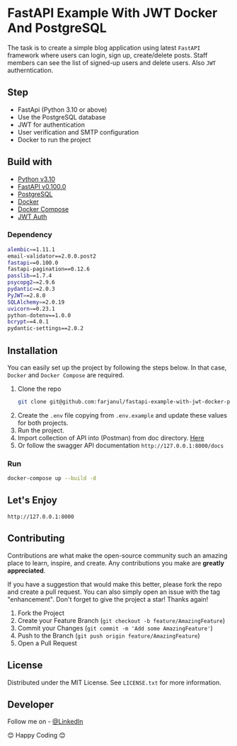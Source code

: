 # FastAPI Example With JWT Docker And PostgreSQL

The task is to create a simple blog application using latest `FastAPI` framework where users can login, sign up, create/delete posts. Staff members can see the list of signed-up users and delete users. Also `JWT` autherntication. 

## Step
- FastApi (Python 3.10 or above)
- Use the PostgreSQL database
- JWT for authentication
- User verification and SMTP configuration
- Docker to run the project

## Build with
* [Python v3.10](https://www.python.org/)
* [FastAPI v0.100.0](https://fastapi.tiangolo.com)
* [PostgreSQL](https://www.postgresql.org/)
* [Docker](https://www.docker.com/)
* [Docker Compose](https://docs.docker.com/compose/)
* [JWT Auth](https://jwt.io/)

### Dependency
```sh
alembic==1.11.1
email-validator==2.0.0.post2
fastapi==0.100.0
fastapi-pagination==0.12.6
passlib==1.7.4
psycopg2==2.9.6
pydantic==2.0.3
PyJWT==2.8.0
SQLAlchemy==2.0.19
uvicorn==0.23.1
python-dotenv==1.0.0
bcrypt==4.0.1
pydantic-settings==2.0.2
```

## Installation

You can easily set up the project by following the steps below. In that case, `Docker` and `Docker Compose` are required.

1. Clone the repo
   ```sh
   git clone git@github.com:farjanul/fastapi-example-with-jwt-docker-postgresql.git
   ```   
2. Create the `.env` file copying from `.env.example` and update these values for both projects.
3. Run the project.
4. Import collection of API into (Postman) from doc directory. [Here](https://github.com/farjanul/fastapi-example-with-jwt-docker-postgresql/blob/master/doc/FastAPI%20Demo.postman_collection.json)
5. Or follow the swagger API documentation `http://127.0.0.1:8000/docs`

### Run
  ```sh
  docker-compose up --build -d
  ```

## Let's Enjoy
```
http://127.0.0.1:8000
```

## Contributing

Contributions are what make the open-source community such an amazing place to learn, inspire, and create. Any contributions you make are **greatly appreciated**.

If you have a suggestion that would make this better, please fork the repo and create a pull request. You can also simply open an issue with the tag "enhancement".
Don't forget to give the project a star! Thanks again!

1. Fork the Project
2. Create your Feature Branch (`git checkout -b feature/AmazingFeature`)
3. Commit your Changes (`git commit -m 'Add some AmazingFeature'`)
4. Push to the Branch (`git push origin feature/AmazingFeature`)
5. Open a Pull Request

## License

Distributed under the MIT License. See `LICENSE.txt` for more information.

## Developer
Follow me on - [@LinkedIn](https://www.linkedin.com/in/farjanuln/)

😊 Happy Coding 😊
